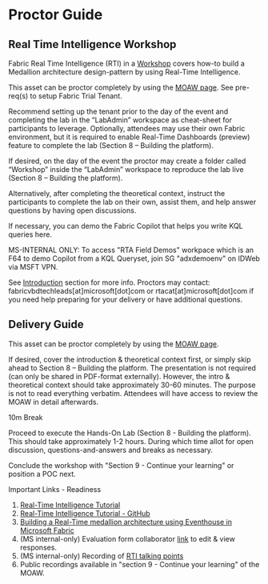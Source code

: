 # Proctor Guide
## Real Time Intelligence Workshop

Fabric Real Time Intelligence (RTI) in a [Workshop](<https://aka.ms/fabricrtiworkshop>) covers how-to build a Medallion architecture design-pattern by using Real-Time Intelligence.

This asset can be proctor completely by using the [MOAW page](<https://aka.ms/fabricrtiworkshop>). See pre-req(s) to setup Fabric Trial Tenant.

Recommend setting up the tenant prior to the day of the event and completing the lab in the “LabAdmin” workspace as cheat-sheet for participants to leverage. Optionally, attendees may use their own Fabric environment, but it is required to enable Real-Time Dashboards (preview) feature to complete the lab (Section 8 – Building the platform).

If desired, on the day of the event the proctor may create a folder called “Workshop” inside the “LabAdmin” workspace to reproduce the lab live (Section 8 – Building the platform).

Alternatively, after completing the theoretical context, instruct the participants to complete the lab on their own, assist them, and help answer questions by having open discussions. 

If necessary, you can demo the Fabric Copilot that helps you write KQL queries here. 

MS-INTERNAL ONLY: To access "RTA Field Demos" workpace which is an F64 to demo Copilot from a KQL Queryset, join SG "adxdemoenv" on IDWeb via MSFT VPN. 

See [Introduction](<https://aka.ms/fabricrtiworkshop>) section for more info. Proctors may contact: fabricvbdtechleads[at]microsoft[dot]com or rtacat[at]microsoft[dot]com if you need help preparing for your delivery or have additional questions.

## Delivery Guide

This asset can be proctor completely by using the [MOAW page](<https://aka.ms/fabricrtiworkshop>).

If desired, cover the introduction & theoretical context first, or simply skip ahead to Section 8 – Building the platform. The presentation is not required (can only be shared in PDF-format externally). However, the intro & theoretical context should take approximately 30-60 minutes. The purpose is not to read everything verbatim. Attendees will have access to review the MOAW in detail afterwards.

10m Break

Proceed to execute the Hands-On Lab (Section 8 - Building the platform). This should take approximately 1-2 hours. During which time allot for open discussion, questions-and-answers and breaks as necessary.

Conclude the workshop with "Section 9 - Continue your learning" or position a POC next.

Important Links - Readiness 
1. [Real-Time Intelligence Tutorial](<https://aka.ms/fabricrtiworkshop>)
2. [Real-Time Intelligence Tutorial - GitHub](<https://github.com/microsoft/FabricRTIWorkshop>)
3. [Building a Real-Time medallion architecture using Eventhouse in Microsoft Fabric](https://techcommunity.microsoft.com/t5/startups-at-microsoft/building-a-real-time-medallion-architecture-using-eventhouse-in/ba-p/4110686)
4. (MS internal-only) Evaluation form collaborator [link](https://forms.office.com/Pages/DesignPageV2.aspx?subpage=design&FormId=v4j5cvGGr0GRqy180BHbR0PMD-G9mq1Kry22u32eGOtUMjU2Q1BFR1BSUDJNSTJVUzBMWUdLTjVWVC4u&Token=dbbb3dba98ad45938c79397fd4dff25c) to edit & view responses. 
5. (MS internal-only) Recording of [RTI talking points](<https://microsoft.sharepoint.com/teams/PBICATs/Shared%20Documents/General/Recordings/View%20Only/General-20240508_110322-Meeting%20Recording.mp4?web=1&referrer=Teams.TEAMS-ELECTRON&referrerScenario=MeetingChicletGetLink.view.view>)
6. Public recordings available in "section 9 - Continue your learning" of the MOAW. 
